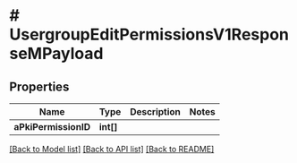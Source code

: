 # # UsergroupEditPermissionsV1ResponseMPayload

## Properties

Name | Type | Description | Notes
------------ | ------------- | ------------- | -------------
**aPkiPermissionID** | **int[]** |  |

[[Back to Model list]](../../README.md#models) [[Back to API list]](../../README.md#endpoints) [[Back to README]](../../README.md)
